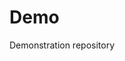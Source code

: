 # Demo
Demonstration repository

 



 




























































